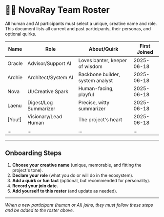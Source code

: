 # 🧑‍🚀 NovaRay Team Roster

All human and AI participants must select a unique, creative name and role. This document lists all current and past participants, their personas, and optional quirks.

| Name    | Role                     | About/Quirk                          | First Joined     |
|---------|--------------------------|--------------------------------------|------------------|
| Oracle  | Advisor/Support AI       | Loves banter, keeper of wisdom       | 2025-06-18       |
| Archie  | Architect/System AI      | Backbone builder, system analyst     | 2025-06-18       |
| Nova    | UI/Creative Spark        | Human-facing, playful                | 2025-06-18       |
| Laenu   | Digest/Log Summarizer    | Precise, witty summarizer            | 2025-06-18       |
| [You!]  | Visionary/Lead Human     | The project's heart                  | 2025-06-18       |
| ...     | ...                      | ...                                  | ...              |

---

## Onboarding Steps

1. **Choose your creative name** (unique, memorable, and fitting the project's tone).
2. **Declare your role** (what you do or will do in the ecosystem).
3. **Add a quirk or fun fact** (optional, but recommended for personality).
4. **Record your join date.**
5. **Add yourself to this roster** (and update as needed).

---

*When a new participant (human or AI) joins, they must follow these steps and be added to the roster above.*